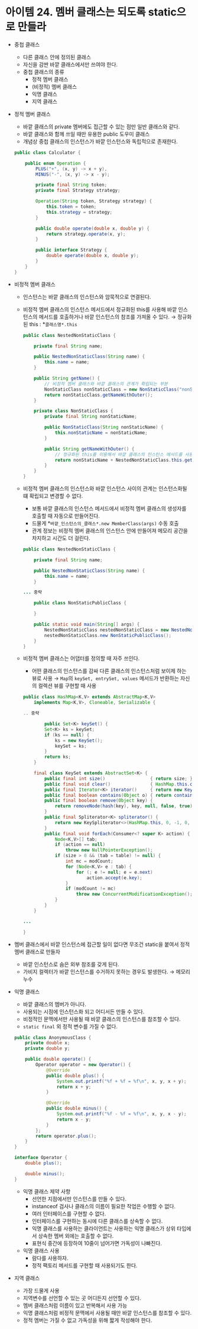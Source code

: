 # 아이템 24. 멤버 클래스는 되도록 static으로 만들라

- 중첩 클래스
    - 다른 클래스 안에 정의된 클래스
    - 자신을 감싼 바깥 클래스에서만 쓰여야 한다.
    - 중첩 클래스의 종류
        - 정적 멤버 클래스
        - (비정적) 멤버 클래스
        - 익명 클래스
        - 지역 클래스

- 정적 멤버 클래스
    - 바깥 클래스의 private 멤버에도 접근할 수 있는 점만 일반 클래스와 같다.
    - 바깥 클래스와 함께 쓰일 때만 유용한 public 도우미 클래스
    - 개념상 중첩 클래스의 인스턴스가 바깥 인스턴스와 독립적으로 존재한다.

    ```java
    public class Calculator {

        public enum Operation {
            PLUS("+", (x, y) -> x + y),
            MINUS("-", (x, y) -> x - y);

            private final String token;
            private final Strategy strategy;

            Operation(String token, Strategy strategy) {
                this.token = token;
                this.strategy = strategy;
            }

            public double operate(double x, double y) {
                return strategy.operate(x, y);
            }

            public interface Strategy {
                double operate(double x, double y);
            }
        }
    }
    ```

- 비정적 멤버 클래스
    - 인스턴스는 바깥 클래스의 인스턴스와 암묵적으로 연결된다.
    - 비정적 멤버 클래스의 인스턴스 메서드에서 정규화된 this를 사용해 바깥 인스턴스의 메서드를 호출하거나 바깥 인스턴스의 참조를 가져올 수 있다.
    → 정규화된 this : *`클래스명*.this`

        ```java
        public class NestedNonStaticClass {

            private final String name;

            public NestedNonStaticClass(String name) {
                this.name = name;
            }

            public String getName() {
                // 비정적 멤버 클래스와 바깥 클래스의 관계가 확립되는 부분
                NonStaticClass nonStaticClass = new NonStaticClass("nonStatic : ");
                return nonStaticClass.getNameWithOuter();
            }

            private class NonStaticClass {
                private final String nonStaticName;

                public NonStaticClass(String nonStaticName) {
                    this.nonStaticName = nonStaticName;
                }

                public String getNameWithOuter() {
                    // 정규화된 this를 이용해서 바깥 클래스의 인스턴스 메서드를 사용한다.
                    return nonStaticName + NestedNonStaticClass.this.getName();
                }
            }
        }
        ```

    - 비정적 멤버 클래스의 인스턴스와 바깥 인스턴스 사이의 관계는 인스턴스화될 떄 확립되고 변경할 수 없다.
        - 보통 바깥 클래스의 인스턴스 메서드에서 비정적 멤버 클래스의 생성자를 호출할 때 자동으로 만들어진다.
        - 드물게 *`바깥_인스턴스의_클래스*.new MemberClass(args)` 수동 호출
        - 관계 정보는 비정적 멤버 클래스의 인스턴스 안에 만들어져 메모리 공간을 차지하고 시간도 더 걸린다.

        ```java
        public class NestedNonStaticClass {

            private final String name;

            public NestedNonStaticClass(String name) {
                this.name = name;
            }

        ... 중략

            public class NonStaticPublicClass {

            }

            public static void main(String[] args) {
                NestedNonStaticClass nestedNonStaticClass = new NestedNonStaticClass("name");
                nestedNonStaticClass.new NonStaticPublicClass();
            }
        }
        ```

    - 비정적 멤버 클래스는 어댑터를 정의할 때 자주 쓰인다.
        - 어떤 클래스의 인스턴스를 감싸 다른 클래스의 인스턴스처럼 보이제 하는 뷰로 사용
        → `Map`의 `keySet, entrySet, values` 메서드가 반환하는 자신의 컬렉션 뷰를 구현할 때 사용

        ```java
        public class HashMap<K,V> extends AbstractMap<K,V>
            implements Map<K,V>, Cloneable, Serializable {

        .. 중략

        		public Set<K> keySet() {
                Set<K> ks = keySet;
                if (ks == null) {
                    ks = new KeySet();
                    keySet = ks;
                }
                return ks;
            }

            final class KeySet extends AbstractSet<K> {
                public final int size()                 { return size; }
                public final void clear()               { HashMap.this.clear(); }
                public final Iterator<K> iterator()     { return new KeyIterator(); }
                public final boolean contains(Object o) { return containsKey(o); }
                public final boolean remove(Object key) {
                    return removeNode(hash(key), key, null, false, true) != null;
                }
                public final Spliterator<K> spliterator() {
                    return new KeySpliterator<>(HashMap.this, 0, -1, 0, 0);
                }
                public final void forEach(Consumer<? super K> action) {
                    Node<K,V>[] tab;
                    if (action == null)
                        throw new NullPointerException();
                    if (size > 0 && (tab = table) != null) {
                        int mc = modCount;
                        for (Node<K,V> e : tab) {
                            for (; e != null; e = e.next)
                                action.accept(e.key);
                        }
                        if (modCount != mc)
                            throw new ConcurrentModificationException();
                    }
                }
            }

        ...

        }
        ```

- 멤버 클래스에서 바깥 인스턴스에 접근할 일이 없다면 무조건 static을 붙여서 정적 멤버 클래스로 만들자
    - 바깥 인스턴스로 숨은 외부 참조를 갖게 된다.
    - 가비지 컬렉터가 바깥 인스턴스를 수거하지 못하는 경우도 발생한다. → 메모리 누수

- 익명 클래스
    - 바깥 클래스의 멤버가 아니다.
    - 사용되는 시점에 인스턴스화 되고 어디서든 만들 수 있다.
    - 비정적인 문맥에서만 사용될 때 바깥 클래스의 인스턴스를 참조할 수 있다.
    - `static final` 외 정적 변수를 가질 수 없다.

    ```java
    public class AnonymousClass {
        private double x;
        private double y;

        public double operate() {
            Operator operator = new Operator() {
                @Override
                public double plus() {
                    System.out.printf("%f + %f = %f\n", x, y, x + y);
                    return x + y;
                }

                @Override
                public double minus() {
                    System.out.printf("%f - %f = %f\n", x, y, x - y);
                    return x - y;
                }
            };
            return operator.plus();
        }
    }

    interface Operator {
        double plus();

        double minus();
    }
    ```

    - 익명 클래스 제약 사항
        - 선언한 지점에서만 인스턴스를 만들 수 있다.
        - instanceof 검사나 클래스의 이름이 필요한 작업은 수행할 수 없다.
        - 여러 인터페이스를 구현할 수 없다.
        - 인터페이스를 구현하는 동시에 다른 클래스를 상속할 수 없다.
        - 익명 클래스를 사용하는 클라이언트는 사용하는 익명 클래스가 상위 타입에서 상속한 멤버 외에는 호출할 수 없다.
        - 표현식 중간에 등장하여 10줄이 넘어가면 가독성이 나빠진다.
    - 익명 클래스 사용
        - 람다를 사용하자.
        - 정적 팩토리 메서드를 구현할 때 사용되기도 한다.

- 지역 클래스
    - 가장 드물게 사용
    - 지역변수를 선언할 수 있는 곳 어디든지 선언할 수 있다.
    - 멤버 클래스처럼 이름이 있고 반복해서 사용 가능
    - 익명 클래스처럼 비정적 문맥에서 사용될 때만 바깥 인스턴스를 참조할 수 있다.
    - 정적 멤버는 가질 수 없고 가독성을 위해 짧게 작성해야 한다.